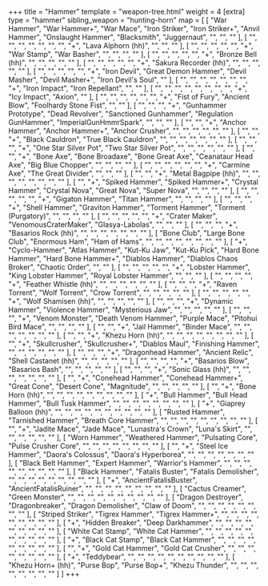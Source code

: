 +++
title = "Hammer"
template = "weapon-tree.html"
weight = 4
[extra]
type = "hammer"
sibling_weapon = "hunting-horn"
map = [
  [
    "War Hammer",
    "War Hammer+",
    "War Mace",
    "Iron Striker",
    "Iron Striker+",
    "Anvil Hammer",
    "Onslaught Hammer",
    "Blacksmith",
    "Juggernaut",
    "",
    "",
    ""
  ],
  [
    "",
    "",
    "",
    "",
    "",
    "",
    "",
    "+",
    "Lava Alphorn (hh)",
    "",
    "",
    ""
  ],
  [
    "",
    "",
    "",
    "",
    "",
    "+",
    "War Stamp",
    "War Basher",
    "",
    "",
    "",
    ""
  ],
  [
    "",
    "",
    "",
    "",
    "",
    "+",
    "Bronze Bell (hh)",
    "",
    "",
    "",
    "",
    ""
  ],
  [
    "",
    "",
    "",
    "",
    "",
    "+",
    "Sakura Recorder (hh)",
    "",
    "",
    "",
    "",
    ""
  ],
  [
    "",
    "",
    "",
    "",
    "",
    "+",
    "Iron Devil",
    "Great Demon Hammer",
    "Devil Masher",
    "Devil Masher+",
    "Iron Devil's Soul",
    ""
  ],
  [
    "",
    "",
    "",
    "",
    "",
    "",
    "",
    "+",
    "Iron Impact",
    "Iron Repellant",
    "",
    ""
  ],
  [
    "",
    "",
    "",
    "",
    "",
    "",
    "",
    "",
    "+",
    "Icy Impact",
    "Axion",
    ""
  ],
  [
    "",
    "",
    "",
    "",
    "",
    "",
    "+",
    "Fist of Fury",
    "Ancient Blow",
    "Foolhardy Stone Fist",
    "",
    ""
  ],
  [
    "",
    "",
    "",
    "+",
    "Gunhammer Prototype",
    "Dead Revolver",
    "Sanctioned Gunhammer",
    "Regulation GunHammer",
    "ImperialGunHmmrSpark",
    "",
    "",
    ""
  ],
  [
    "",
    "",
    "+",
    "Anchor Hammer",
    "Anchor Hammer+",
    "Anchor Crusher",
    "",
    "",
    "",
    "",
    "",
    ""
  ],
  [
    "",
    "",
    "+",
    "Black Cauldron",
    "True Black Cauldron",
    "",
    "",
    "",
    "",
    "",
    "",
    ""
  ],
  [
    "",
    "",
    "",
    "+",
    "One Star Silver Pot",
    "Two Star Silver Pot",
    "",
    "",
    "",
    "",
    "",
    ""
  ],
  [
    "",
    "",
    "+",
    "Bone Axe",
    "Bone Broadaxe",
    "Bone Great Axe",
    "Ceanataur Head Axe",
    "Big Blue Chopper",
    "",
    "",
    "",
    ""
  ],
  [
    "",
    "",
    "",
    "",
    "",
    "",
    "+",
    "Carmine Axe",
    "The Great Divider",
    "",
    "",
    ""
  ],
  [
    "",
    "",
    "+",
    "Metal Bagpipe (hh)",
    "",
    "",
    "",
    "",
    "",
    "",
    "",
    ""
  ],
  [
    "",
    "+",
    "Spiked Hammer",
    "Spiked Hammer+",
    "Crystal Hammer",
    "Crystal Nova",
    "Great Nova",
    "Super Nova",
    "",
    "",
    "",
    ""
  ],
  [
    "",
    "",
    "",
    "",
    "",
    "+",
    "Gigaton Hammer",
    "Titan Hammer",
    "",
    "",
    "",
    ""
  ],
  [
    "",
    "",
    "",
    "+",
    "Shell Hammer",
    "Graviton Hammer",
    "Torment Hammer",
    "Torment (Purgatory)",
    "",
    "",
    "",
    ""
  ],
  [
    "",
    "",
    "",
    "",
    "",
    "+",
    "Crater Maker",
    "VenomousCraterMaker",
    "Glasya-Labolas",
    "",
    "",
    ""
  ],
  [
    "",
    "",
    "",
    "+",
    "Basarios Rock (hh)",
    "",
    "",
    "",
    "",
    "",
    "",
    ""
  ],
  [
    "Bone Club",
    "Large Bone Club",
    "Enormous Ham",
    "Ham of Hams",
    "",
    "",
    "",
    "",
    "",
    "",
    "",
    ""
  ],
  [
    "+",
    "Cyclo-Hammer",
    "Atlas Hammer",
    "Kut-Ku Jaw",
    "Kut-Ku Pick",
    "Hard Bone Hammer",
    "Hard Bone Hammer+",
    "Diablos Hammer",
    "Diablos Chaos Broker",
    "Chaotic Order",
    "",
    ""
  ],
  [
    "",
    "",
    "",
    "",
    "",
    "+",
    "Lobster Hammer",
    "King Lobster Hammer",
    "Royal Lobster Hammer",
    "",
    "",
    ""
  ],
  [
    "",
    "",
    "",
    "",
    "+",
    "Feather Whistle (hh)",
    "",
    "",
    "",
    "",
    "",
    ""
  ],
  [
    "",
    "",
    "",
    "+",
    "Raven Torrent",
    "Wolf Torrent",
    "Crow Torrent",
    "",
    "",
    "",
    "",
    ""
  ],
  [
    "",
    "",
    "",
    "",
    "",
    "+",
    "Wolf Shamisen (hh)",
    "",
    "",
    "",
    "",
    ""
  ],
  [
    "",
    "",
    "",
    "+",
    "Dynamic Hammer",
    "Violence Hammer",
    "Mysterious Jaw",
    "",
    "",
    "",
    "",
    ""
  ],
  [
    "",
    "",
    "",
    "+",
    "Venom Monster",
    "Death Venom Hammer",
    "Purple Mace",
    "Pitohui Bird Mace",
    "",
    "",
    "",
    ""
  ],
  [
    "",
    "",
    "+",
    "Jail Hammer",
    "Binder Mace",
    "",
    "",
    "",
    "",
    "",
    "",
    ""
  ],
  [
    "",
    "",
    "+",
    "Khezu Horn (hh)",
    "",
    "",
    "",
    "",
    "",
    "",
    "",
    ""
  ],
  [
    "",
    "+",
    "Skullcrusher",
    "Skullcrusher+",
    "Diablos Maul",
    "Finishing Hammer",
    "",
    "",
    "",
    "",
    "",
    ""
  ],
  [
    "",
    "",
    "",
    "+",
    "Dragonhead Hammer",
    "Ancient Relic",
    "Shell Castanet (hh)",
    "",
    "",
    "",
    "",
    ""
  ],
  [
    "",
    "",
    "",
    "",
    "+",
    "Basarios Blow",
    "Basarios Bash",
    "",
    "",
    "",
    "",
    ""
  ],
  [
    "",
    "",
    "",
    "+",
    "Sonic Glass (hh)",
    "",
    "",
    "",
    "",
    "",
    "",
    ""
  ],
  [
    "",
    "+",
    "Conehead Hammer",
    "Conehead Hammer+",
    "Great Cone",
    "Desert Cone",
    "Magnitude",
    "",
    "",
    "",
    "",
    ""
  ],
  [
    "",
    "+",
    "Bone Horn (hh)",
    "",
    "",
    "",
    "",
    "",
    "",
    "",
    "",
    ""
  ],
  [
    "+",
    "Bull Hammer",
    "Bull Head Hammer",
    "Bull Tusk Hammer",
    "",
    "",
    "",
    "",
    "",
    "",
    "",
    ""
  ],
  [
    "+",
    "Giaprey Balloon (hh)",
    "",
    "",
    "",
    "",
    "",
    "",
    "",
    "",
    "",
    ""
  ],
  [
    "Rusted Hammer",
    "Tarnished Hammer",
    "Breath Core Hammer",
    "",
    "",
    "",
    "",
    "",
    "",
    "",
    "",
    ""
  ],
  [
    "",
    "+",
    "Jadite Mace",
    "Jade Mace",
    "Lunastra's Crown",
    "Luna's Skirt",
    "",
    "",
    "",
    "",
    "",
    ""
  ],
  [
    "Worn Hammer",
    "Weathered Hammer",
    "Pulsating Core",
    "Pulse Crusher Core",
    "",
    "",
    "",
    "",
    "",
    "",
    "",
    ""
  ],
  [
    "",
    "+",
    "Steel Ice Hammer",
    "Daora's Colossus",
    "Daora's Hyperborea",
    "",
    "",
    "",
    "",
    "",
    "",
    ""
  ],
  [
    "Black Belt Hammer",
    "Expert Hammer",
    "Warrior's Hammer",
    "",
    "",
    "",
    "",
    "",
    "",
    "",
    "",
    ""
  ],
  [
    "Black Hammer",
    "Fatalis Buster",
    "Fatalis Demolisher",
    "",
    "",
    "",
    "",
    "",
    "",
    "",
    "",
    ""
  ],
  [
    "+",
    "AncientFatalisBuster",
    "AncientFatalisRuiner",
    "",
    "",
    "",
    "",
    "",
    "",
    "",
    "",
    ""
  ],
  [
    "Cactus Creamer",
    "Green Monster",
    "",
    "",
    "",
    "",
    "",
    "",
    "",
    "",
    "",
    ""
  ],
  [
    "Dragon Destroyer",
    "Dragonbreaker",
    "Dragon Demolisher",
    "Claw of Doom",
    "",
    "",
    "",
    "",
    "",
    "",
    "",
    ""
  ],
  [
    "Striped Striker",
    "Tigrex Hammer",
    "Tigrex Hammer+",
    "",
    "",
    "",
    "",
    "",
    "",
    "",
    "",
    ""
  ],
  [
    "+",
    "Hidden Breaker",
    "Deep Darkhammer",
    "",
    "",
    "",
    "",
    "",
    "",
    "",
    "",
    ""
  ],
  [
    "White Cat Stamp",
    "White Cat Hammer",
    "",
    "",
    "",
    "",
    "",
    "",
    "",
    "",
    "",
    ""
  ],
  [
    "+",
    "Black Cat Stamp",
    "Black Cat Hammer",
    "",
    "",
    "",
    "",
    "",
    "",
    "",
    "",
    ""
  ],
  [
    "",
    "+",
    "Gold Cat Hammer",
    "Gold Cat Crusher",
    "",
    "",
    "",
    "",
    "",
    "",
    "",
    ""
  ],
  [
    "+",
    "Teddybear",
    "",
    "",
    "",
    "",
    "",
    "",
    "",
    "",
    "",
    ""
  ],
  [
    "Khezu Horn+ (hh)",
    "Purse Bop",
    "Purse Bop+",
    "Khezu Thunder",
    "",
    "",
    "",
    "",
    "",
    "",
    "",
    ""
  ]
]
+++
